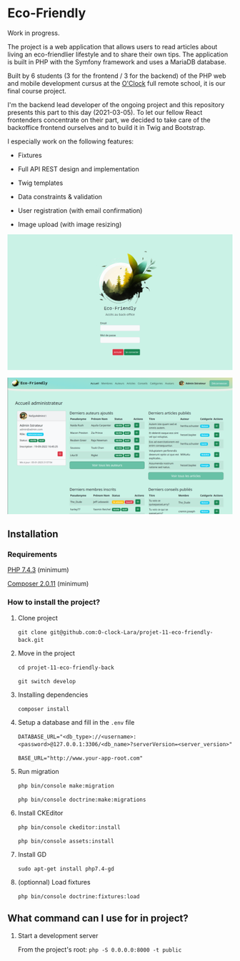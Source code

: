 # Eco-Friendly

Work in progress.

The project is a web application that allows users to read articles about living an eco-friendlier lifestyle and to share their own tips. The application is built in PHP with the Symfony framework and uses a MariaDB database.

Built by 6 students (3 for the frontend / 3 for the backend) of the PHP web and mobile development cursus at the [O'Clock](https://oclock.io/) full remote school, it is our final course project.

I'm the backend lead developer of the ongoing project and this repository presents this part to this day (2021-03-05). To let our fellow React frontenders concentrate on their part, we decided to take care of the backoffice frontend ourselves and to build it in Twig and Bootstrap.

I especially work on the following features:

-   Fixtures

-   Full API REST design and implementation

-   Twig templates

-   Data constraints & validation

-   User registration (with email confirmation)

-   Image upload (with image resizing)

![Login page](https://github.com/Laure-Riglet/Laure-Riglet/blob/main/img/Eco-Friendly/Eco-Friendly_login.png?raw=true)

![Home page](https://github.com/Laure-Riglet/Laure-Riglet/blob/main/img/Eco-Friendly/Eco-Friendly_home.png?raw=true)

## Installation

### Requirements

[PHP 7.4.3](https://www.php.net/) (minimum)

[Composer 2.0.11](https://getcomposer.org/) (minimum)

### How to install the project?

1. Clone project

    `git clone git@github.com:O-clock-Lara/projet-11-eco-friendly-back.git`

2. Move in the project

    `cd projet-11-eco-friendly-back`

    `git switch develop`

3. Installing dependencies

    `composer install`

4. Setup a database and fill in the `.env` file

    `DATABASE_URL="<db_type>://<username>:<password>@127.0.0.1:3306/<db_name>?serverVersion=<server_version>"`

    `BASE_URL="http://www.your-app-root.com"`

5. Run migration

    `php bin/console make:migration`

    `php bin/console doctrine:make:migrations`

6. Install CKEditor

    `php bin/console ckeditor:install`

    `php bin/console assets:install`

7. Install GD

    `sudo apt-get install php7.4-gd`

8. (optionnal) Load fixtures

    `php bin/console doctrine:fixtures:load`

## What command can I use for in project?

1. Start a development server

    From the project's root: `php -S 0.0.0.0:8000 -t public`
